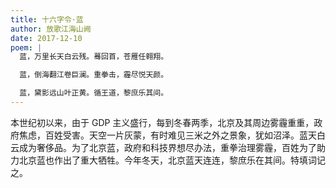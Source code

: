 ```yaml
---
title: 十六字令·蓝
author: 放歌江海山阙
date: 2017-12-10
poem: |
  蓝，万里长天白云残。蓦回首，苍雁任翱翔。

  蓝，倒海翻江卷巨澜。重拳击，霾尽悦天颜。

  蓝，黛影远山叶正黄。循王道，黎庶乐其间。
---
```


本世纪初以来，由于 GDP 主义盛行，每到冬春两季，北京及其周边雾霾重重，政府焦虑，百姓受害。天空一片灰蒙，有时难见三米之外之景象，犹如沼泽。蓝天白云成为奢侈品。为了北京蓝，政府和科技界想尽办法，重拳治理雾霾，百姓为了助力北京蓝也作出了重大牺牲。今年冬天，北京蓝天连连，黎庶乐在其间。特填词记之。
